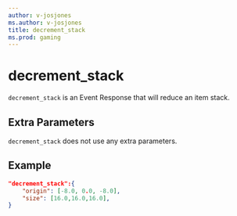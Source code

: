 ```yaml
---
author: v-josjones
ms.author: v-josjones
title: decrement_stack
ms.prod: gaming
---
```


# decrement_stack

`decrement_stack` is an Event Response that will reduce an item stack.

## Extra Parameters

`decrement_stack` does not use any extra parameters.

## Example

```json
"decrement_stack":{
    "origin": [-8.0, 0.0, -8.0],
    "size": [16.0,16.0,16.0],
}
```
